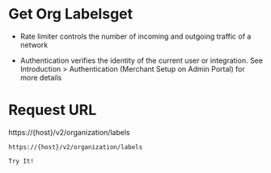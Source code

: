 # Get Org Labelsget

- Rate limiter controls the number of incoming and outgoing traffic of a network

- Authentication verifies the identity of the current user or integration. See Introduction > Authentication (Merchant Setup on Admin Portal) for more details

# Request URL

https://{host}/v2/organization/labels

`https://{host}/v2/organization/labels`

`Try It!`